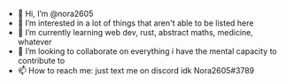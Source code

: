 - 👋 Hi, I’m @nora2605
- 👀 I’m interested in a lot of things that aren't able to be listed here
- 🌱 I’m currently learning web dev, rust, abstract maths, medicine, whatever
- 💞️ I’m looking to collaborate on everything i have the mental capacity to contribute to
- 📫 How to reach me: just text me on discord idk Nora2605#3789

<!---
nora2605/nora2605 is a ✨ special ✨ repository because its `README.md` (this file) appears on your GitHub profile.
You can click the Preview link to take a look at your changes.
--->
